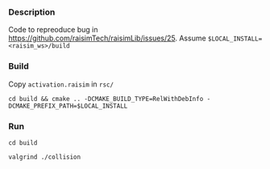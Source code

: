 ### Description

Code to repreoduce bug in https://github.com/raisimTech/raisimLib/issues/25. Assume `$LOCAL_INSTALL=<raisim_ws>/build`

### Build
Copy `activation.raisim` in `rsc/`

`cd build && cmake .. -DCMAKE_BUILD_TYPE=RelWithDebInfo -DCMAKE_PREFIX_PATH=$LOCAL_INSTALL`

### Run 
`cd build`

`valgrind ./collision`

